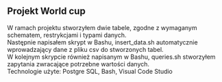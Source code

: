 ## Projekt World cup 
W ramach projektu stworzyłem dwie tabele, zgodne z wymaganym schematem, restrykcjami i typami danych.  
Następnie napisałem skrypt w Bashu, insert_data.sh automatycznie wprowadzający dane z pliku csv do stworzonych tabel.  
W kolejnym skrypcie również napisanym w Bashu, queries.sh stworzyłem zapytania zwracające potrzebne wartości danych.  
Technologie użyte: Postgre SQL, Bash, Visual Code Studio
